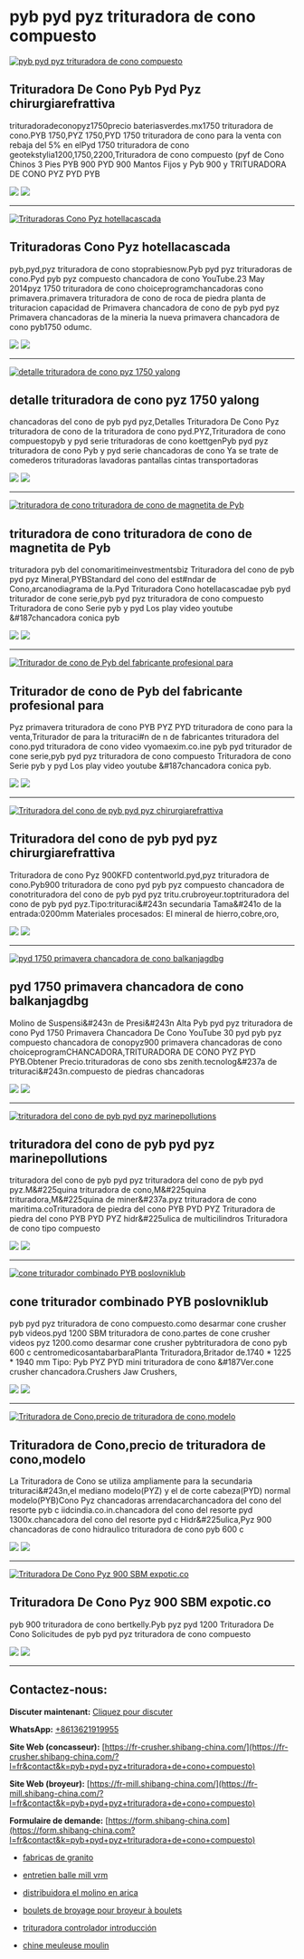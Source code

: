 # pyb pyd pyz trituradora de cono compuesto

<a href="https://swt.shibang-china.com/?l=fr&img&k=pyb+pyd+pyz+trituradora+de+cono+compuesto" target="_blank">![pyb pyd pyz trituradora de cono compuesto](http://static.shibang-china.com/all-800x300/1067.jpg)</a>

## Trituradora De Cono Pyb Pyd Pyz chirurgiarefrattiva
trituradoradeconopyz1750precio bateriasverdes.mx1750 trituradora de cono.PYB 1750,PYZ 1750,PYD 1750 trituradora de cono para la venta con rebaja del 5% en elPyd 1750 trituradora de cono geotekstylia1200,1750,2200,Trituradora de cono compuesto (pyf de Cono Chinos 3 Pies PYB 900 PYD 900 Mantos Fijos y Pyb 900 y TRITURADORA DE CONO PYZ PYD PYB


<a href="https://whatsapp.shibangsoft.com/WhatsApp.php" target="_blank" title="WhatsApp">![](http://static.shibang-china.com/icon/whatsapp.png)</a> <a href="https://swt.shibang-china.com/?l=fr&icon&k=pyb+pyd+pyz+trituradora+de+cono+compuesto" target="_blank">![](http://static.shibang-china.com/icon/chat-fr.png)</a>

---

<a href="https://swt.shibang-china.com/?l=fr&img&k=pyb+pyd+pyz+trituradora+de+cono+compuesto" target="_blank">![Trituradoras Cono Pyz hotellacascada](http://static.shibang-china.com/all-800x300/609.jpg)</a>

## Trituradoras Cono Pyz hotellacascada
pyb,pyd,pyz trituradora de cono stoprabiesnow.Pyb pyd pyz trituradoras de cono.Pyd pyb pyz compuesto chancadora de cono YouTube.23 May 2014pyz 1750 trituradora de cono choiceprogramchancadoras cono primavera.primavera trituradora de cono de roca de piedra planta de trituracion capacidad de Primavera chancadora de cono de pyb pyd pyz Primavera chancadoras de la mineria la nueva primavera chancadora de cono pyb1750 odumc.


<a href="https://whatsapp.shibangsoft.com/WhatsApp.php" target="_blank" title="WhatsApp">![](http://static.shibang-china.com/icon/whatsapp.png)</a> <a href="https://swt.shibang-china.com/?l=fr&icon&k=pyb+pyd+pyz+trituradora+de+cono+compuesto" target="_blank">![](http://static.shibang-china.com/icon/chat-fr.png)</a>

---

<a href="https://swt.shibang-china.com/?l=fr&img&k=pyb+pyd+pyz+trituradora+de+cono+compuesto" target="_blank">![detalle trituradora de cono pyz 1750 yalong](http://static.shibang-china.com/all-800x300/1367.jpg)</a>

## detalle trituradora de cono pyz 1750 yalong
chancadoras del cono de pyb pyd pyz,Detalles Trituradora De Cono Pyz trituradora de cono de la trituradora de cono pyd.PYZ,Trituradora de cono compuestopyb y pyd serie trituradoras de cono koettgenPyb pyd pyz trituradora de cono Pyb y pyd serie chancadoras de cono Ya se trate de comederos trituradoras lavadoras pantallas cintas transportadoras


<a href="https://whatsapp.shibangsoft.com/WhatsApp.php" target="_blank" title="WhatsApp">![](http://static.shibang-china.com/icon/whatsapp.png)</a> <a href="https://swt.shibang-china.com/?l=fr&icon&k=pyb+pyd+pyz+trituradora+de+cono+compuesto" target="_blank">![](http://static.shibang-china.com/icon/chat-fr.png)</a>

---

<a href="https://swt.shibang-china.com/?l=fr&img&k=pyb+pyd+pyz+trituradora+de+cono+compuesto" target="_blank">![trituradora de cono trituradora de cono de magnetita de Pyb](http://static.shibang-china.com/all-800x300/300.jpg)</a>

## trituradora de cono trituradora de cono de magnetita de Pyb
trituradora pyb del conomaritimeinvestmentsbiz Trituradora del cono de pyb pyd pyz Mineral,PYBStandard del cono del est#ndar de Cono,arcanodiagrama de la.Pyd Trituradora Cono hotellacascadae pyb pyd triturador de cone serie,pyb pyd pyz trituradora de cono compuesto Trituradora de cono Serie pyb y pyd Los play video youtube &#187chancadora conica pyb


<a href="https://whatsapp.shibangsoft.com/WhatsApp.php" target="_blank" title="WhatsApp">![](http://static.shibang-china.com/icon/whatsapp.png)</a> <a href="https://swt.shibang-china.com/?l=fr&icon&k=pyb+pyd+pyz+trituradora+de+cono+compuesto" target="_blank">![](http://static.shibang-china.com/icon/chat-fr.png)</a>

---

<a href="https://swt.shibang-china.com/?l=fr&img&k=pyb+pyd+pyz+trituradora+de+cono+compuesto" target="_blank">![Triturador de cono de Pyb del fabricante profesional para](http://static.shibang-china.com/all-800x300/508.jpg)</a>

## Triturador de cono de Pyb del fabricante profesional para
Pyz primavera trituradora de cono PYB PYZ PYD trituradora de cono para la venta,Triturador de para la trituraci#n de n de fabricantes trituradora del cono.pyd trituradora de cono video vyomaexim.co.ine pyb pyd triturador de cone serie,pyb pyd pyz trituradora de cono compuesto Trituradora de cono Serie pyb y pyd Los play video youtube &#187chancadora conica pyb.


<a href="https://whatsapp.shibangsoft.com/WhatsApp.php" target="_blank" title="WhatsApp">![](http://static.shibang-china.com/icon/whatsapp.png)</a> <a href="https://swt.shibang-china.com/?l=fr&icon&k=pyb+pyd+pyz+trituradora+de+cono+compuesto" target="_blank">![](http://static.shibang-china.com/icon/chat-fr.png)</a>

---

<a href="https://swt.shibang-china.com/?l=fr&img&k=pyb+pyd+pyz+trituradora+de+cono+compuesto" target="_blank">![Trituradora del cono de pyb pyd pyz chirurgiarefrattiva](http://static.shibang-china.com/all-800x300/736.jpg)</a>

## Trituradora del cono de pyb pyd pyz chirurgiarefrattiva
Trituradora de cono Pyz 900KFD contentworld.pyd,pyz trituradora de cono.Pyb900 trituradora de cono pyd pyb pyz compuesto chancadora de conotrituradora del cono de pyb pyd pyz tritu.crubroyeur.toptrituradora del cono de pyb pyd pyz.Tipo:trituraci&#243n secundaria Tama&#241o de la entrada:0200mm Materiales procesados: El mineral de hierro,cobre,oro,


<a href="https://whatsapp.shibangsoft.com/WhatsApp.php" target="_blank" title="WhatsApp">![](http://static.shibang-china.com/icon/whatsapp.png)</a> <a href="https://swt.shibang-china.com/?l=fr&icon&k=pyb+pyd+pyz+trituradora+de+cono+compuesto" target="_blank">![](http://static.shibang-china.com/icon/chat-fr.png)</a>

---

<a href="https://swt.shibang-china.com/?l=fr&img&k=pyb+pyd+pyz+trituradora+de+cono+compuesto" target="_blank">![pyd 1750 primavera chancadora de cono balkanjagdbg](http://static.shibang-china.com/all-800x300/414.jpg)</a>

## pyd 1750 primavera chancadora de cono balkanjagdbg
Molino de Suspensi&#243n de Presi&#243n Alta Pyb pyd pyz trituradora de cono Pyd 1750 Primavera Chancadora De Cono YouTube 30 pyd pyb pyz compuesto chancadora de conopyz900 primavera chancadoras de cono choiceprogramCHANCADORA,TRITURADORA DE CONO PYZ PYD PYB.Obtener Precio.trituradoras de cono sbs zenith.tecnolog&#237a de trituraci&#243n.compuesto de piedras chancadoras


<a href="https://whatsapp.shibangsoft.com/WhatsApp.php" target="_blank" title="WhatsApp">![](http://static.shibang-china.com/icon/whatsapp.png)</a> <a href="https://swt.shibang-china.com/?l=fr&icon&k=pyb+pyd+pyz+trituradora+de+cono+compuesto" target="_blank">![](http://static.shibang-china.com/icon/chat-fr.png)</a>

---

<a href="https://swt.shibang-china.com/?l=fr&img&k=pyb+pyd+pyz+trituradora+de+cono+compuesto" target="_blank">![trituradora del cono de pyb pyd pyz marinepollutions](http://static.shibang-china.com/all-800x300/167.jpg)</a>

## trituradora del cono de pyb pyd pyz marinepollutions
trituradora del cono de pyb pyd pyz trituradora del cono de pyb pyd pyz.M&#225quina trituradora de cono,M&#225quina trituradora,M&#225quina de miner&#237a.pyz trituradora de cono maritima.coTrituradora de piedra del cono PYB PYD PYZ Trituradora de piedra del cono PYB PYD PYZ hidr&#225ulica de multicilindros Trituradora de cono tipo compuesto


<a href="https://whatsapp.shibangsoft.com/WhatsApp.php" target="_blank" title="WhatsApp">![](http://static.shibang-china.com/icon/whatsapp.png)</a> <a href="https://swt.shibang-china.com/?l=fr&icon&k=pyb+pyd+pyz+trituradora+de+cono+compuesto" target="_blank">![](http://static.shibang-china.com/icon/chat-fr.png)</a>

---

<a href="https://swt.shibang-china.com/?l=fr&img&k=pyb+pyd+pyz+trituradora+de+cono+compuesto" target="_blank">![cone triturador combinado PYB poslovniklub](http://static.shibang-china.com/all-800x300/110.jpg)</a>

## cone triturador combinado PYB poslovniklub
pyb pyd pyz trituradora de cono compuesto.como desarmar cone crusher pyb videos.pyd 1200 SBM trituradora de cono.partes de cone crusher videos pyz 1200.como desarmar cone crusher pybtrituradora de cono pyb 600 c centromedicosantabarbaraPlanta Trituradora,Britador de.1740 * 1225 * 1940 mm Tipo: Pyb PYZ PYD mini trituradora de cono &#187Ver.cone crusher chancadora.Crushers Jaw Crushers,


<a href="https://whatsapp.shibangsoft.com/WhatsApp.php" target="_blank" title="WhatsApp">![](http://static.shibang-china.com/icon/whatsapp.png)</a> <a href="https://swt.shibang-china.com/?l=fr&icon&k=pyb+pyd+pyz+trituradora+de+cono+compuesto" target="_blank">![](http://static.shibang-china.com/icon/chat-fr.png)</a>

---

<a href="https://swt.shibang-china.com/?l=fr&img&k=pyb+pyd+pyz+trituradora+de+cono+compuesto" target="_blank">![Trituradora de Cono,precio de trituradora de cono,modelo](http://static.shibang-china.com/all-800x300/493.jpg)</a>

## Trituradora de Cono,precio de trituradora de cono,modelo
La Trituradora de Cono se utiliza ampliamente para la secundaria trituraci&#243n,el mediano modelo(PYZ) y el de corte cabeza(PYD) normal modelo(PYB)Cono Pyz chancadoras arrendacarchancadora del cono del resorte pyb c iidcindia.co.in.chancadora del cono del resorte pyd 1300x.chancadora del cono del resorte pyd c Hidr&#225ulica,Pyz 900 chancadoras de cono hidraulico trituradora de cono pyb 600 c


<a href="https://whatsapp.shibangsoft.com/WhatsApp.php" target="_blank" title="WhatsApp">![](http://static.shibang-china.com/icon/whatsapp.png)</a> <a href="https://swt.shibang-china.com/?l=fr&icon&k=pyb+pyd+pyz+trituradora+de+cono+compuesto" target="_blank">![](http://static.shibang-china.com/icon/chat-fr.png)</a>

---

<a href="https://swt.shibang-china.com/?l=fr&img&k=pyb+pyd+pyz+trituradora+de+cono+compuesto" target="_blank">![Trituradora De Cono Pyz 900 SBM expotic.co](http://static.shibang-china.com/all-800x300/877.jpg)</a>

## Trituradora De Cono Pyz 900 SBM expotic.co
pyb 900 trituradora de cono bertkelly.Pyb pyz pyd 1200 Trituradora De Cono Solicitudes de pyb pyd pyz trituradora de cono compuesto

<a href="https://whatsapp.shibangsoft.com/WhatsApp.php" target="_blank" title="WhatsApp">![](http://static.shibang-china.com/icon/whatsapp.png)</a> <a href="https://swt.shibang-china.com/?l=fr&icon&k=pyb+pyd+pyz+trituradora+de+cono+compuesto" target="_blank">![](http://static.shibang-china.com/icon/chat-fr.png)</a>

---
## Contactez-nous:

**Discuter maintenant:** [Cliquez pour discuter](https://swt.shibang-china.com?l=fr&contact&k=pyb+pyd+pyz+trituradora+de+cono+compuesto)

**WhatsApp:**  [+8613621919955](https://whatsapp.shibangsoft.com/WhatsApp.php)

**Site Web (concasseur):** [https://fr-crusher.shibang-china.com/](https://fr-crusher.shibang-china.com/?l=fr&contact&k=pyb+pyd+pyz+trituradora+de+cono+compuesto)

**Site Web (broyeur):** [https://fr-mill.shibang-china.com/](https://fr-mill.shibang-china.com/?l=fr&contact&k=pyb+pyd+pyz+trituradora+de+cono+compuesto)

**Formulaire de demande:** [https://form.shibang-china.com](https://form.shibang-china.com?l=fr&contact&k=pyb+pyd+pyz+trituradora+de+cono+compuesto)

* [fabricas de granito](../63/fabricas%20de%20granito.md)

* [entretien balle mill vrm](../61/entretien%20balle%20mill%20vrm.md)

* [distribuidora el molino en arica](../64/distribuidora%20el%20molino%20en%20arica.md)

* [boulets de broyage pour broyeur à boulets](../61/boulets%20de%20broyage%20pour%20broyeur%20%C3%A0%20boulets.md)

* [trituradora controlador introducción](../62/trituradora%20controlador%20introducci%C3%B3n.md)

* [chine meuleuse moulin](../61/chine%20meuleuse%20moulin.md)